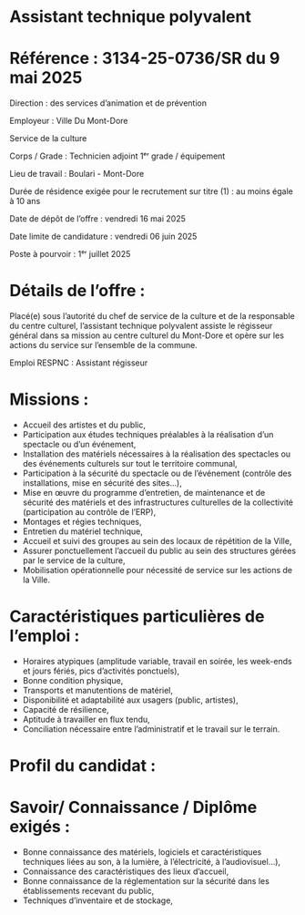 # Assistant technique polyvalent

# Référence : 3134-25-0736/SR du 9 mai 2025

Direction : des services d’animation et de prévention

Employeur : Ville Du Mont-Dore

Service de la culture

Corps / Grade  : Technicien adjoint 1ᵉʳ grade / équipement

Lieu de travail : Boulari - Mont-Dore

Durée de résidence exigée pour le recrutement sur titre (1) : au moins égale à 10 ans

Date de dépôt de l’offre : vendredi 16 mai 2025

Date limite de candidature : vendredi 06 juin 2025

Poste à pourvoir  : 1ᵉʳ juillet 2025

# Détails de l’offre :

Placé(e) sous l’autorité du chef de service de la culture et de la responsable du centre culturel, l’assistant technique polyvalent assiste le régisseur général dans sa mission au centre culturel du Mont-Dore et opère sur les actions du service sur l’ensemble de la commune.

Emploi RESPNC : Assistant régisseur

# Missions :

- Accueil des artistes et du public,
- Participation aux études techniques préalables à la réalisation d’un spectacle ou d’un événement,
- Installation des matériels nécessaires à la réalisation des spectacles ou des événements culturels sur tout le territoire communal,
- Participation à la sécurité du spectacle ou de l’événement (contrôle des installations, mise en sécurité des sites…),
- Mise en œuvre du programme d’entretien, de maintenance et de sécurité des matériels et des infrastructures culturelles de la collectivité (participation au contrôle de l’ERP),
- Montages et régies techniques,
- Entretien du matériel technique,
- Accueil et suivi des groupes au sein des locaux de répétition de la Ville,
- Assurer ponctuellement l’accueil du public au sein des structures gérées par le service de la culture,
- Mobilisation opérationnelle pour nécessité de service sur les actions de la Ville.

# Caractéristiques particulières de l’emploi :

- Horaires atypiques (amplitude variable, travail en soirée, les week-ends et jours fériés, pics d’activités ponctuels),
- Bonne condition physique,
- Transports et manutentions de matériel,
- Disponibilité et adaptabilité aux usagers (public, artistes),
- Capacité de résilience,
- Aptitude à travailler en flux tendu,
- Conciliation nécessaire entre l’administratif et le travail sur le terrain.

# Profil du candidat :

# Savoir/ Connaissance / Diplôme exigés :

- Bonne connaissance des matériels, logiciels et caractéristiques techniques liées au son, à la lumière, à l’électricité, à l’audiovisuel…),
- Connaissance des caractéristiques des lieux d’accueil,
- Bonne connaissance de la réglementation sur la sécurité dans les établissements recevant du public,
- Techniques d’inventaire et de stockage,